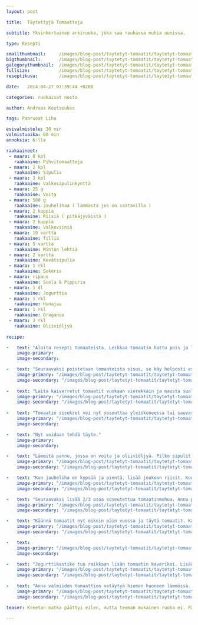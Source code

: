 ```yaml
---
layout: post

title:	Täytettyjä Tomaatteja

subtitle: Yksinkertainen arkiruoka, joka saa rauhassa muhia uunissa.

type: Resepti

smallthumbnail: 	/images/blog-post/taytetyt-tomaatit/taytetyt-tomaatit-150.jpg
bigthumbnail:		/images/blog-post/taytetyt-tomaatit/taytetyt-tomaatit-700.jpg
gategorythumbnail: 	/images/blog-post/taytetyt-tomaatit/taytetyt-tomaatit-450.jpg
fullsize: 			/images/blog-post/taytetyt-tomaatit/taytetyt-tomaatit-fullsize.jpg
reseptikuva:		/images/blog-post/taytetyt-tomaatit/taytetyt-tomaatit-blogpost-12.jpg

date:	2014-04-27 07:39:44 +0200

categories: ruokaisat nosto

author: Andreas Koutsoukos

tags: Paaruoat Liha

esivalmistelu: 30 min
valmistuaika: 60 min
annoksia: 6:lle

raakaaineet:
 - maara: 8 kpl	
   raakaaine: Pihvitomaatteja
 - maara: 2 kpl	
   raakaaine: Sipulia
 - maara: 3 kpl	
   raakaaine: Valkosipulinkynttä
 - maara: 25 g	
   raakaaine: Voita
 - maara: 500 g	
   raakaaine: Jauhelihaa ( lammasta jos on saatavilla )
 - maara: 2 kuppia	
   raakaaine: Riisiä ( pitkäjyväistä )
 - maara: 2 kuppia	
   raakaaine: Valkoviiniä
 - maara: 10 vartta	
   raakaaine: Tilliä
 - maara: 5 vartta	
   raakaaine: Mintun lehtiä
 - maara: 2 vartta	
   raakaaine: Kevätsipulia
 - maara: 1 rkl	
   raakaaine: Sokeria
 - maara: ripaus	
   raakaaine: Suola & Pippuria
 - maara: 1 dl	
   raakaaine: Jogurttia
 - maara: 1 rkl	
   raakaaine: Hunajaa
 - maara: 1 rkl	
   raakaaine: Oraganoa
 - maara: 3 rkl	
   raakaaine: Oliiviöljyä
      
recipe:

-   text: "Aloita resepti tomaateista. Leikkaa tomaatin hattu pois ja laita ne sivuun. Ei haittaa jos parit menevät sekaisin kunhan jokaiselle löytyy lopuksi hattu."
    image-primary:
    image-secondary: 

-   text: "Seuraavaksi poistetaan tomaateista sisus, se käy helposti esim. jäätelökauhalla. Sisusta käytetään myöhemmin reseptissä joten älä heitä niitä pois vaan laita ne kulhoon. Sisuksen keskiosan voi veitsellä leikkaa, niin että kanta jää pois."
    image-primary: "/images/blog-post/taytetyt-tomaatit/taytetyt-tomaatit-blogpost-23.jpg"
    image-secondary: "/images/blog-post/taytetyt-tomaatit/taytetyt-tomaatit-blogpost-24.jpg"
    
-   text: "Laita kaiverretut tomaatit vuokaan vierekkäin ja mausta suolalla. Suolaa saa olla reilusti sillä tomaatteja itketetään hieman. Kun tomaatit ovat suolattu käännä tomaatit nurinkurin niin, että ylimääräinen neste valuu pois."
    image-primary: "/images/blog-post/taytetyt-tomaatit/taytetyt-tomaatit-blogpost-26.jpg"
    image-secondary: "/images/blog-post/taytetyt-tomaatit/taytetyt-tomaatit-blogpost-27.jpg"
    
-   text: "Tomaatin sisukset voi nyt soseuttaa yleiskoneessa tai sauvasekoittimella. Tomaatinsisusmehua käytetään kaksivaiheisesti."
    image-primary: "/images/blog-post/taytetyt-tomaatit/taytetyt-tomaatit-blogpost-28.jpg"
    image-secondary: 

-   text: "Nyt voidaan tehdä täyte."
    image-primary: 
    image-secondary:

-   text: "Lämmitä pannu, jossa on voita ja oliiviöljyä. Pilko sipulit pieniksi ja lisää ne lämpimälle pannulle. Anna kuulottua 3 minuuttia, niin että sipulit ovat läpikuultavia ja pehmeitä. Lisää joukkoon jauheliha ja sekoita koko ajan, jotta jauheliha menee pieneksi paistaessa."
    image-primary: "/images/blog-post/taytetyt-tomaatit/taytetyt-tomaatit-blogpost-3.jpg"
    image-secondary: "/images/blog-post/taytetyt-tomaatit/taytetyt-tomaatit-blogpost-5.jpg"

-   text: "Kun jauheliha on kypsää ja pientä, lisää joukoon riisit. Kuulota hetki ja lisää valkoviini. Anna porista hetken kunnes neste on imeytynyt riisiin."
    image-primary: "/images/blog-post/taytetyt-tomaatit/taytetyt-tomaatit-blogpost-6.jpg"
    image-secondary: "/images/blog-post/taytetyt-tomaatit/taytetyt-tomaatit-blogpost-7.jpg"

-   text: "Seuraavaksi lisää 2/3 osaa soseutettua tomaatinmehua. Anna porista 5 minuuttia ja lisää sokeri sekä suola ja pippurit. Pilko tässä välissä tillit, mintut ja kevätsipulit pieneksi hakkelukseksi. Säästä hieman tilliä ja minttua sivuun. Massa saa olla 5 minuutin päästä kuivaa, ei siis liian vetistä. Ota täyte pois leideltä ja anna hieman jäähtyä. Lisää tilli, minttu, kevätsipuli ja oregaano täytteeseen ja sekoita hyvin. Maista vielä suola ja lisää sitä tarvittaessa."
    image-primary: "/images/blog-post/taytetyt-tomaatit/taytetyt-tomaatit-blogpost-9.jpg"
    image-secondary: "/images/blog-post/taytetyt-tomaatit/taytetyt-tomaatit-blogpost-10.jpg"

-   text: "Käännä tomaatit nyt oikein päin vuossa ja täytä tomaatit. Kaada täyttämisen jälkeen jokaisen tomaatin päälle tasaisesti loppu tomaattisose. Lopuksi lisää hattu ja lorauta hieman oliiviöljyä pinnalle. Paista tomaatteja uunissa noin 40 minuuttia aluksi 200 astetteessa. Kun tomaatit ovat saanneet väriä, laske uunin lämpötila 175 asteeseen."
    image-primary: "/images/blog-post/taytetyt-tomaatit/taytetyt-tomaatit-blogpost-11.jpg"
    image-secondary: "/images/blog-post/taytetyt-tomaatit/taytetyt-tomaatit-blogpost-13.jpg"

-   text: 
    image-primary: "/images/blog-post/taytetyt-tomaatit/taytetyt-tomaatit-blogpost-14.jpg"
    image-secondary: 

-   text: "Jogurttikastike tuo raikkaan lisän tomaatin kaveriksi. Lisää jogurttin sekaan, tilli, minttu, hunaja sekä suola ja pippuria. Sekoita hyvin ja anna vetäytyä kaapissa kunnes tomaatit ovat tarjoiluvalmiina."
    image-primary: "/images/blog-post/taytetyt-tomaatit/taytetyt-tomaatit-blogpost-16.jpg"
    image-secondary: "/images/blog-post/taytetyt-tomaatit/taytetyt-tomaatit-blogpost-18.jpg"
    
-   text: "Anna valmiiden tomaattien vetäytyä hieman huoneen lämmössä. Nauti tomaatit jogurttikastikkeen ja valkoviinin kanssa. Toivottavasti tämä tomaattiresepti maistuu paremmalta kuin työpaikkaruokalasi versio. Hyvää ruokahalua!"
    image-primary: "/images/blog-post/taytetyt-tomaatit/taytetyt-tomaatit-blogpost-19.jpg"
    image-secondary: "/images/blog-post/taytetyt-tomaatit/taytetyt-tomaatit-blogpost-22.jpg" 

teaser: Kreetan matka päättyi eilen, mutta teeman mukainen ruoka ei. Päätin tänään käydä hakemassa Heinon tukusta hieman lammasta, mutta lammasta ei ollut kuin pakasteena, joten piti päätyä jauhenlihaan. Maassa maan tavalla, ja meillähän jauhenliha on yhtä käytetty kuin lammas Kreikkalaisilla. Muista valita kaupassa saman kokoisia tomaatteja.   

---
```


<section>
<p>

</p>
</section>

